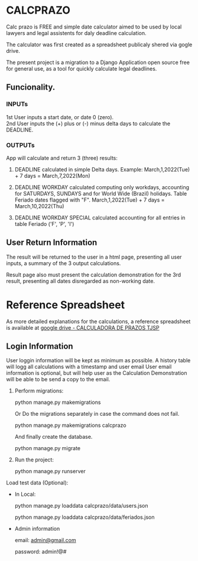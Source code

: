 # CALCPRAZO
Calc prazo is FREE and simple date calculator aimed to be used by local lawyers and legal assistents for daly deadline calculation.

The calculator was first created as a spreadsheet publicaly shered via gogle drive.

The present project is a migration to a Django Application open source free for general use, as a tool for quickly calculate legal deadlines.

## Funcionality.
### INPUTs
1st User inputs a start date, or date 0 (zero).  
2nd User inputs the (+) plus or (-) minus delta days to calculate the DEADLINE. 

### OUTPUTs
App will calculate and return 3 (three) results:

1. DEADLINE calculated in simple Delta days.
Example: March,1,2022(Tue) + 7 days = March,7,2022(Mon)

2. DEADLINE WORKDAY calculated computing only workdays, accounting for SATURDAYS, SUNDAYS and for World Wide (Brazil) holidays. Table Feriado dates flagged with "F".
March,1,2022(Tue) + 7 days = March,10,2022(Thu)

3. DEADLINE WORKDAY SPECIAL calculated accounting for all entries in table Feriado ('F', 'P', 'I')


## User Return Information
The result will be returned to the user in a html page, presenting all user inputs, a summary of the 3 output calculations.

Result page also must present the calculation demonstration for the 3rd result, presenting all dates disregarded as non-working date.


# Reference Spreadsheet
As more detailed explanations for the calculations, a reference spreadsheet is available at [google drive - CALCULADORA DE PRAZOS TJSP](https://docs.google.com/spreadsheets/d/1-x3NV5LPIvQ-dC5jwjpuF3e_jrVeC4W4cWU5fQdNOJk/edit?usp=sharing)



## Login Information
User loggin information will be kept as minimum as possible.
A history table will logg all calculations with a timestamp and user email
User email information is optional, but will help user as the Calculation Demonstration will be able to be send a copy to the email.



1. Perform migrations: 

    python manage.py makemigrations

    Or Do the migrations separately in case the command does not fail.

    python manage.py makemigrations calcprazo


    And finally create the database.

    python manage.py migrate


3. Run the project:

    python manage.py runserver

Load test data (Optional):

* In Local:

    python manage.py loaddata calcprazo/data/users.json

    python manage.py loaddata calcprazo/data/feriados.json


* Admin information

    email: admin@gmail.com
    
    password: admin!@#

